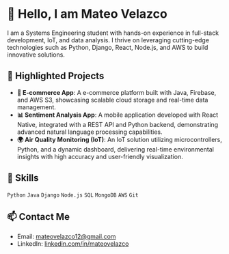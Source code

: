 # 👋 Hello, I am Mateo Velazco

I am a Systems Engineering student with hands-on experience in full-stack development, IoT, and data analysis. I thrive on leveraging cutting-edge technologies such as Python, Django, React, Node.js, and AWS to build innovative solutions.

## 🚀 Highlighted Projects
- **🛒 E-commerce App**: A e-commerce platform built with Java, Firebase, and AWS S3, showcasing scalable cloud storage and real-time data management.
- **📊 Sentiment Analysis App**: A mobile application developed with React Native, integrated with a REST API and Python backend, demonstrating advanced natural language processing capabilities.
- **🌍 Air Quality Monitoring (IoT)**: An IoT solution utilizing microcontrollers, Python, and a dynamic dashboard, delivering real-time environmental insights with high accuracy and user-friendly visualization.

## 🧠 Skills
`Python` `Java` `Django` `Node.js` `SQL` `MongoDB` `AWS` `Git`

## 📫 Contact Me
- Email: mateovelazco12@gmail.com  
- LinkedIn: [linkedin.com/in/mateovelazco](https://linkedin.com/in/mateovelazco)



